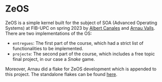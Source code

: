 # ZeOS

ZeOS is a simple kernel built for the subject of SOA (Advanced Operating Systems) at FIB-UPC on spring 2023 by [Albert Canales](https://github.com/albertcanales) and [Arnau Valls](https://github.com/Toomoch). There are two implementations of the OS:

- `entregues`: The first part of the course, which had a strict list of functionalities to be implemented.
- `projecte`: The second part of the course, which includes a free topic final project, in our case a *Snake* game.

Moreover, Arnau did a flake for ZeOS development which is appended to this project. The standalone flakes can be found [here](https://github.com/Toomoch/SOA-ZeOS-fib-nix).

